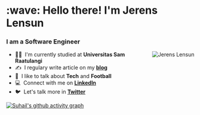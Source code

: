 <h1 align="left" id="jerensl-title">:wave: Hello there! I'm Jerens Lensun</h1>
<h3 align="left">I am a Software Engineer</h3>


<a href="#jerensl-title">
  <img src="https://github-readme-stats.vercel.app/api?username=jerensl&show_icons=true&theme=react&count_private=true&include_all_commits=true" alt="Jerens Lensun" align="right" />
</a>

- 🧑‍🎓 &nbsp;I'm currently studied at **Universitas Sam Raatulangi**
- :writing_hand: &nbsp;I regulary write article on my **[blog]**
- :speech_balloon: &nbsp;I like to talk about **Tech** and **Football**
- :computer: &nbsp;Connect with me on **[LinkedIn]**
- :bird: &nbsp;Let's talk more in **[Twitter]**

[linkedin]: https://www.linkedin.com/in/jerensl "LinkedIn"
[twitter]: https://twitter.com/jerensl22 "Twitter"
[blog]: https://www.jerenslensun.com/blog "Blog"

[![Suhail's github activity graph](https://activity-graph.herokuapp.com/graph?username=jerensl&theme=react-dark)](https://github.com/jerensl)